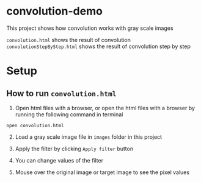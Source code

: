 # convolution-demo
This project shows how convolution works with gray scale images  

`convolution.html` shows the result of convolution  
`convolutionStepByStep.html` shows the result of convolution step by step  

# Setup
## How to run `convolution.html`
1. Open html files with a browser, or open the html files with a browser by running the following command in terminal

```
open convolution.html
```

2. Load a gray scale image file in `images` folder in this project

3. Apply the filter by clicking `Apply filter` button

4. You can change values of the filter

5. Mouse over the original image or target image to see the pixel values

